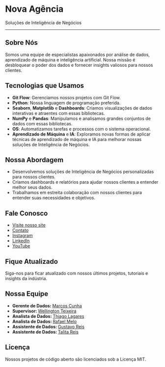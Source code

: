 <!DOCTYPE html>
<html>
<body>
	<h1>Nova Agência</h1>
	<p>Soluções de Inteligência de Negócios</p>
	<hr>
	<h2>Sobre Nós</h2>
	<p>Somos uma equipe de especialistas apaixonados por análise de dados, aprendizado de máquina e inteligência artificial. Nossa missão é desbloquear o poder dos dados e fornecer insights valiosos para nossos clientes.</p>
	<h2>Tecnologias que Usamos</h2>
	<ul>
		<li><strong>Git Flow</strong>: Gerenciamos nossos projetos com Git Flow.</li>
		<li><strong>Python</strong>: Nossa linguagem de programação preferida.</li>
		<li><strong>Seaborn</strong>, <strong>Matplotlib</strong> e <strong>Dashboards</strong>: Criamos visualizações de dados interativas e atraentes com essas bibliotecas.</li>
		<li><strong>NumPy</strong> e <strong>Pandas</strong>: Manipulamos e analisamos grandes conjuntos de dados com essas bibliotecas.</li>
		<li><strong>OS</strong>: Automatizamos tarefas e processos com o sistema operacional.</li>
		<li><strong>Aprendizado de Máquina</strong> e <strong>IA</strong>: Exploramos novas formas de aplicar técnicas de aprendizado de máquina e IA para melhorar nossas soluções de Inteligência de Negócios.</li>
	</ul>
	<h2>Nossa Abordagem</h2>
	<ul>
		<li>Desenvolvemos soluções de Inteligência de Negócios personalizadas para nossos clientes.</li>
		<li>Criamos dashboards e relatórios para ajudar nossos clientes a entender melhor seus dados.</li>
		<li>Trabalhamos em estreita colaboração com nossos clientes para entender suas necessidades e objetivos.</li>
	</ul>
	<h2>Fale Conosco</h2>
	<ul>
		<li><a href="https://novagencia.com/">Visite nosso site</a></li>
		<li><a href="mailto:contato@novagencia.com">Contato</a></li>
		<li><a href="https://www.instagram.com/novagencia.ag/">Instagram</a></li>
		<li><a href="https://www.linkedin.com/company/novagencia">LinkedIn</a></li>
		<li><a href="https://www.youtube.com/@novagencia">YouTube</a></li>
	</ul>
	<h2>Fique Atualizado</h2>
	<p>Siga-nos para ficar atualizado com nossos últimos projetos, tutoriais e insights da indústria.</p>
	<h2>Nossa Equipe</h2>
	<ul>
		<li><strong>Gerente de Dados: </strong><a href="https://github.com/">Marcos Cunha</a></li>
		<li><strong>Supervisor: </strong><a href="https://github.com/wellnrt">Wellington Teixeira</a></li>
		<li><strong>Analista de Dados: </strong><a href="https://github.com/lagodukn">Thiago Lagares</a></li>
		<li><strong>Analista de Dados: </strong><a href="https://github.com/">Rafael Melo</a></li>
		<li><strong>Assistente de Dados: </strong><a href="https://github.com/gustavoreis-14">Gustavo Reis</a></li>
		<li><strong>Assistente de Dados: </strong><a href="https://github.com/talitamsreis">Talita Reis</a></li>
	</ul>
	<h2>Licença</h2>
	<p>Nossos projetos de código aberto são licenciados sob a Licença MIT.</p>
</body>
</html>
